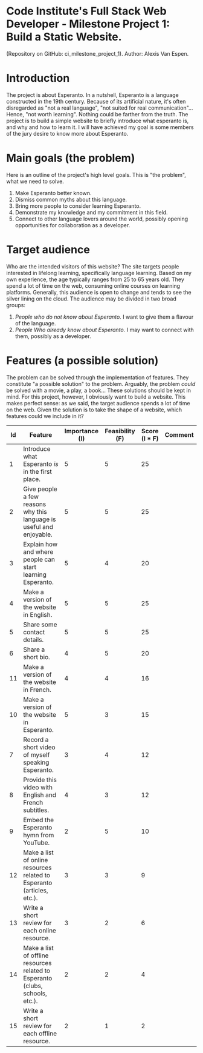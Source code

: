 # Code Institute's Full Stack Web Developer - Milestone Project 1: Build a Static Website.
(Repository on GitHub: ci_milestone_project_1).
Author: Alexis Van Espen.

# Introduction
The project is about Esperanto.
In a nutshell, Esperanto is a language constructed in the 19th century. Because of its artificial nature, it's often disregarded as "not a real language", "not suited for real communication"... Hence, "not worth learning". Nothing could be farther from the truth.
The project is to build a simple website to briefly introduce what esperanto is, and why and how to learn it.
I will have achieved my goal is some members of the jury desire to know more about Esperanto.

# Main goals (the problem)
Here is an outline of the project's high level goals. This is "the problem", what we need to solve.
1. Make Esperanto better known.
2. Dismiss common myths about this language.
3. Bring more people to consider learning Esperanto.
4. Demonstrate my knowledge and my commitment in this field.
5. Connect to other language lovers around the world, possibly opening opportunities for collaboration as a developer.

# Target audience
Who are the intended visitors of this website?
The site targets people interested in lifelong learning, specifically language learning. Based on my own experience, the age typically ranges from 25 to 65 years old. They spend a lot of time on the web, consuming online courses on learning platforms. Generally, this audience is open to change and tends to see the silver lining on the cloud. 
The audience may be divided in two broad groups:
1. _People who do not know about Esperanto._ I want to give them a flavour of the language.
2. _People Who already know about Esperanto._ I may want to connect with them, possibly as a developer.

# Features (a possible solution)
The problem can be solved through the implementation of features. They constitute "a possible solution" to the problem.
Arguably, the problem _could_ be solved with a movie, a play, a book... These solutions should be kept in mind. For this project, however, I obviously want to build a website. This makes perfect sense: as we said, the target audience spends a lot of time on the web.
Given the solution is to take the shape of a website, which features could we include in it?

| Id | Feature| Importance (I) | Feasibility (F) | Score (I * F) | Comment |
| -- | ------ | -------------- | --------------- | ------------- | ------- |
| 1  | Introduce what Esperanto _is_ in the first place. | 5 | 5 | 25 | |
| 2  | Give people a few reasons why this language is useful and enjoyable. | 5 | 5 | 25 | |
| 3  | Explain how and where people can start learning Esperanto. | 5 | 4 | 20 | |
| 4  | Make a version of the website in English. | 5 | 5 | 25 | |
| 5  | Share some contact details. | 5 | 5 | 25 | |
| 6  | Share a short bio. | 4 | 5 | 20 | |
| 11 | Make a version of the website in French. | 4 | 4 | 16 | |
| 10 | Make a version of the website in Esperanto. | 5 | 3 | 15 | |
| 7  | Record a short video of myself speaking Esperanto. | 3 | 4 | 12 | |
| 8  | Provide this video with English and French subtitles. | 4 | 3 | 12 | |
| 9  | Embed the Esperanto hymn from YouTube. | 2 | 5 | 10 | |
| 12 | Make a list of online resources related to Esperanto (articles, etc.). | 3 | 3 | 9 | |
| 13 | Write a short review for each online resource. | 3 | 2 | 6 | |
| 14 | Make a list of offline resources related to Esperanto (clubs, schools, etc.). | 2 | 2 | 4 | |
| 15 | Write a short review for each offline resource. | 2 | 1 | 2 | |


